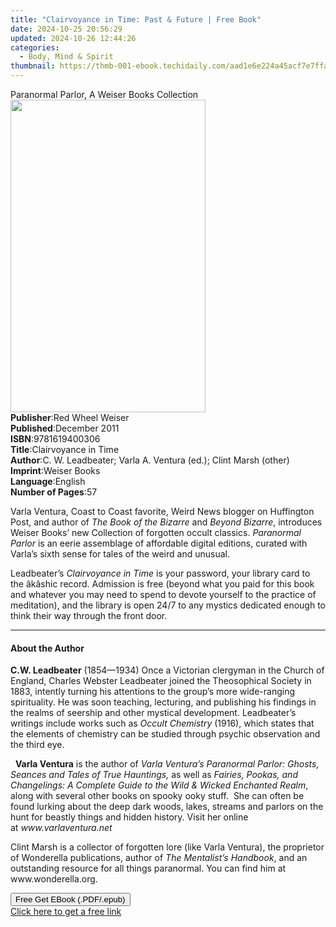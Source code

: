 ```yaml
---
title: "Clairvoyance in Time: Past & Future | Free Book"
date: 2024-10-25 20:56:29
updated: 2024-10-26 12:44:26
categories:
  - Body, Mind & Spirit
thumbnail: https://thmb-001-ebook.techidaily.com/aad1e6e224a45acf7e7ffa40220b336e429b03aae589ed4c514c44d90a006a0c.jpg
---
```

<main id="book-container">
  <div class="flex flex-col">
    <div class="book-brief flex-1 py-6 px-4 sm:p-6 md:py-10 md:px-8">
      <!-- brief-->
      <div class="book-brief-main">
        Paranormal Parlor, A Weiser Books Collection
      </div>
    </div>
    <div
      class="book-meta-info flex-1 grid gap-4 col-start-1 col-end-3 row-start-1 sm:mb-6 sm:grid-cols-4 lg:gap-6 lg:col-start-2 lg:row-end-6 lg:row-span-6 lg:mb-0"
    >
      <div
        class="book-meta-info-left place-content-center mt-4 p-4 text-sm leading-6 col-start-2 col-span-2 dark:text-slate-400"
      >
        <img
          class="w-full h-500 object-cover rounded-lg sm:h-255 sm:col-span-2 lg:col-span-full"
          src="https://img-001-ebook.techidaily.com/6caf350614bb5eac63b67f13fa32adca534b8614ff3321db86c0f7bc469ef0b7.jpg"
          alt=""
          width="312"
          height="500"
        />
      </div>
      <div
        class="book-meta-info-right mt-2 col-start-1 row-start-2 col-span-3 self-center"
      >
        <!-- meta data  -->
        <div class="flex flex-col px-4 md:px-8">
          <div class="flex-1">
            <strong>Publisher</strong>:<span class="px-2"
              >Red Wheel Weiser</span
            >
          </div>
          <div class="flex-1">
            <strong>Published</strong>:<span class="px-2">December 2011</span>
          </div>
          <div class="flex-1">
            <strong>ISBN</strong>:<span class="px-2">9781619400306</span>
          </div>
          <div class="flex-1">
            <strong>Title</strong>:<span class="px-2"
              >Clairvoyance in Time</span
            >
          </div>
          <div class="flex-1">
            <strong>Author</strong>:<span class="px-2"
              >C. W. Leadbeater; Varla A. Ventura (ed.); Clint Marsh
              (other)</span
            >
          </div>
          <div class="flex-1">
            <strong>Imprint</strong>:<span class="px-2">Weiser Books</span>
          </div>
          <div class="flex-1">
            <strong>Language</strong>:<span class="px-2">English</span>
          </div>
          <div class="flex-1">
            <strong>Number of Pages</strong>:<span class="px-2">57</span>
          </div>
        </div>
      </div>
    </div>
    <div class="book-description flex-1 py-6 px-4 sm:p-6 md:py-10 md:px-8">
      <div class="book-description-main">
        <div accordion-content="" id="description">
          <p>
            Varla Ventura, Coast to Coast favorite, Weird News blogger on
            Huffington Post, and author of <i>The Book of the Bizarre</i> and
            <i>Beyond Bizarre</i>, introduces Weiser Books’ new Collection of
            forgotten occult classics. <i>Paranormal Parlor</i> is an eerie
            assemblage of affordable digital editions, curated with Varla’s
            sixth sense for tales of the weird and unusual.
          </p>
          <p>
            Leadbeater’s <i>Clairvoyance in Time</i> is your password, your
            library card to the âkâshic record. Admission is free (beyond what
            you paid for this book and whatever you may need to spend to devote
            yourself to the practice of meditation), and the library is open
            24/7 to any mystics dedicated enough to think their way through the
            front door.
          </p>
        </div>
      </div>
    </div>
    <div class="book-excerpts flex-1 py-6 px-4 sm:p-6 md:py-10 md:px-8">
      <!-- excerpts-->
      <div class="book-excerpts-main">
        <hr />
        <h4 class="placeholder placeholder-heading">
          <span>About the Author</span>
        </h4>
        <p></p>
        <p>
          <b>C.W. Leadbeater</b> (1854—1934) Once a Victorian clergyman in the
          Church of England, Charles Webster Leadbeater joined the Theosophical
          Society in 1883, intently turning his attentions to the group’s more
          wide-ranging spirituality. He was soon teaching, lecturing, and
          publishing his findings in the realms of seership and other mystical
          development. Leadbeater’s writings include works such as
          <i>Occult Chemistry</i> (1916), which states that the elements of
          chemistry can be studied through psychic observation and the third
          eye.
        </p>
        &nbsp; <b>Varla Ventura</b> is the author of&nbsp;<i
          >Varla Ventura’s Paranormal Parlor: Ghosts, Seances and Tales
          of&nbsp;True Hauntings,&nbsp;</i
        >as well as&nbsp;<i
          >Fairies, Pookas, and Changelings: A Complete Guide to the Wild &amp;
          Wicked Enchanted Realm</i
        >, along with several other books&nbsp;on spooky&nbsp;ooky&nbsp;stuff.
        &nbsp;She can&nbsp;often be found lurking about the deep dark woods,
        lakes, streams and parlors on the hunt for&nbsp;beastly things&nbsp;and
        hidden history.&nbsp;Visit her online at&nbsp;<span
          ><i>www.varlaventura.net</i></span
        >
        &nbsp;
        <p>
          Clint Marsh is a collector of forgotten lore (like Varla Ventura), the
          proprietor of Wonderella publications, author of
          <i>The Mentalist’s Handbook</i>, and an outstanding resource for all
          things paranormal. You can find him at www.wonderella.org.
        </p>
        <p></p>
      </div>
    </div>
    <div
      class="book-about-author flex-1 py-6 px-4 sm:p-6 md:py-10 md:px-8"
    ></div>
    <div class="book-free-get flex-1 py-6 px-4 sm:p-6 md:py-10 md:px-8">
      <button
        id="btn-free-get"
        class="bg-blue-500 hover:bg-blue-700 text-white font-bold py-2 px-4 rounded"
      >
        Free Get EBook (.PDF/.epub)
      </button>
      <div id="countdown-display" class="px-2 text-lg mt-2"></div>
      <a
        id="free-link"
        class="hidden bg-blue-500 hover:bg-blue-700 text-white font-bold py-2 px-4 rounded"
        href="https://www.ebooks.com/en-us/book/1124207/clairvoyance-in-time-past-future/c-w-leadbeater/"
        target="_blank"
        >Click here to get a free link</a
      >
    </div>
    <script>
      let countdownTime = 0;
      let countdownInterval = null;
      document
        .getElementById('btn-free-get')
        .addEventListener('click', startCountdown);
      function startCountdown() {
        countdownTime = new Date().getTime() + 60000 * 3;
        countdownInterval = setInterval(updateCountdown, 1000);
        document.getElementById('btn-free-get').disabled = true;
        document
          .getElementById('btn-free-get')
          .classList.add('bg-gray-500', 'cursor-not-allowed');
      }
      function updateCountdown() {
        let currentTime = new Date().getTime();
        let timeLeft = countdownTime - currentTime;
        let secondsLeft = Math.floor(timeLeft / 1000);
        document.getElementById('countdown-display').innerHTML =
          `Remaining time: ${secondsLeft} seconds.`;
        if (secondsLeft <= 0) {
          clearInterval(countdownInterval);
          document.getElementById('btn-free-get').classList.add('hidden');
          document.getElementById('free-link').classList.remove('hidden');
          document.getElementById('countdown-display').innerHTML = '';
        }
      }
    </script>
  </div>
</main>
